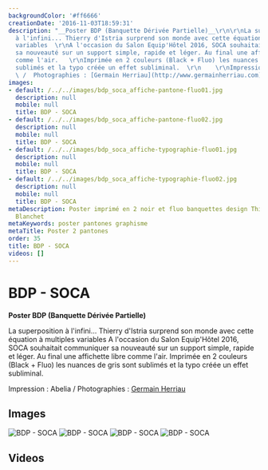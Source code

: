 ```yaml
---
backgroundColor: '#ff6666'
creationDate: '2016-11-03T18:59:31'
description: "__Poster BDP (Banquette Dérivée Partielle)__\r\n\r\nLa superposition
  à l'infini... Thierry d'Istria surprend son monde avec cette équation à multiples
  variables  \r\nA l'occasion du Salon Equip'Hôtel 2016, SOCA souhaitait communiquer
  sa nouveauté sur un support simple, rapide et léger. Au final une affichette libre
  comme l'air.   \r\nImprimée en 2 couleurs (Black + Fluo) les nuances de gris sont
  sublimés et la typo créée un effet subliminal.  \r\n    \r\nImpression : Abelia
  \ /  Photographies : [Germain Herriau](http://www.germainherriau.com)"
images:
- default: /../../images/bdp_soca_affiche-pantone-fluo01.jpg
  description: null
  mobile: null
  title: BDP - SOCA
- default: /../../images/bdp_soca_affiche-pantone-fluo02.jpg
  description: null
  mobile: null
  title: BDP - SOCA
- default: /../../images/bdp_soca_affiche-typographie-fluo01.jpg
  description: null
  mobile: null
  title: BDP - SOCA
- default: /../../images/bdp_soca_affiche-typographie-fluo02.jpg
  description: null
  mobile: null
  title: BDP - SOCA
metaDescription: Poster imprimé en 2 noir et fluo banquettes design Thierry d'Istria
  Blanchet
metaKeywords: poster pantones graphisme
metaTitle: Poster 2 pantones
order: 35
title: BDP - SOCA
videos: []
---
```


# BDP - SOCA

__Poster BDP (Banquette Dérivée Partielle)__

La superposition à l'infini... Thierry d'Istria surprend son monde avec cette équation à multiples variables
A l'occasion du Salon Equip'Hôtel 2016, SOCA souhaitait communiquer sa nouveauté sur un support simple, rapide et léger. Au final une affichette libre comme l'air.
Imprimée en 2 couleurs (Black + Fluo) les nuances de gris sont sublimés et la typo créée un effet subliminal.

Impression : Abelia  /  Photographies : [Germain Herriau](http://www.germainherriau.com)

## Images

![BDP - SOCA](/../../images/bdp_soca_affiche-pantone-fluo01.jpg)
![BDP - SOCA](/../../images/bdp_soca_affiche-pantone-fluo02.jpg)
![BDP - SOCA](/../../images/bdp_soca_affiche-typographie-fluo01.jpg)
![BDP - SOCA](/../../images/bdp_soca_affiche-typographie-fluo02.jpg)

## Videos
